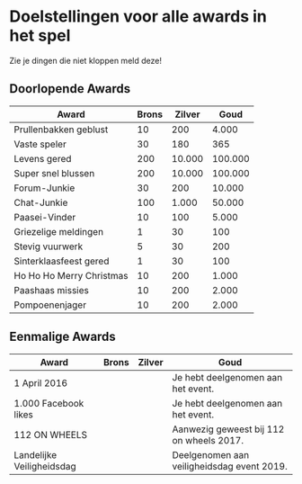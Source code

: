 # Doelstellingen voor alle awards in het spel

Zie je dingen die niet kloppen meld deze!

## Doorlopende Awards

Award|Brons|Zilver|Goud
-------|-------|-------|-------
Prullenbakken geblust|10|200|4.000
Vaste speler|30|180|365
Levens gered|200|10.000|100.000
Super snel blussen|200|10.000|100.000
Forum-Junkie|30|200|10.000
Chat-Junkie|100|1.000|50.000
Paasei-Vinder|10|100|5.000
Griezelige meldingen|1|30|100
Stevig vuurwerk|5|30|200
Sinterklaasfeest gered|1|30|100
Ho Ho Ho Merry Christmas|10|200|1.000
Paashaas missies|10|200|2.000
Pompoenenjager|10|200|2.000

## Eenmalige Awards

Award|Brons|Zilver|Goud
-------|-------|-------|-------
1 April 2016| | | Je hebt deelgenomen aan het event.
1.000 Facebook likes| | |Je hebt deelgenomen aan het event.
112 ON WHEELS| | |Aanwezig geweest bij 112 on wheels 2017.
Landelijke Veiligheidsdag| | |Deelgenomen aan veiligheidsdag event 2019.
